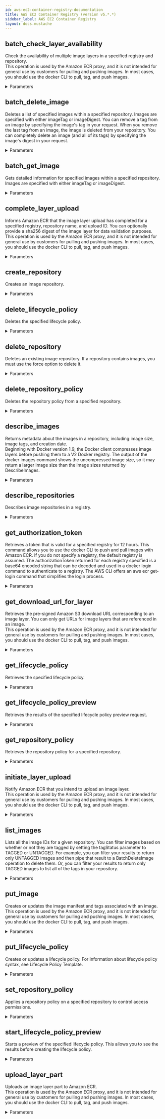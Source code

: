 ```yaml
---
id: aws-ec2-container-registry-documentation
title: AWS EC2 Container Registry (version v5.*.*)
sidebar_label: AWS EC2 Container Registry
layout: docs.mustache
---
```


## batch_check_layer_availability

Check the availability of multiple image layers in a specified registry and repository.  
This operation is used by the Amazon ECR proxy, and it is not intended for general use by customers for pulling and pushing images. In most cases, you should use the docker CLI to pull, tag, and push images.

<details><summary>Parameters</summary>

### $body

**Type:** object

```json
{
  "registryId" : "The AWS account ID associated with the registry that contains the image layers to check. If you do not specify a registry, the default registry is assumed.",
  "layerDigests" : [ "string" ],
  "repositoryName" : "The name of the repository that is associated with the image layers to check."
}
```

</details>

## batch_delete_image

Deletes a list of specified images within a specified repository. Images are specified with either imageTag or imageDigest. 
You can remove a tag from an image by specifying the image's tag in your request. When you remove the last tag from an image, the image is deleted from your repository. 
You can completely delete an image (and all of its tags) by specifying the image's digest in your request.

<details><summary>Parameters</summary>

### $body

Deletes specified images within a specified repository. Images are specified with either the imageTag or imageDigest.

**Type:** object

```json
{
  "registryId" : "The AWS account ID associated with the registry that contains the image to delete. If you do not specify a registry, the default registry is assumed.",
  "repositoryName" : "The repository that contains the image to delete.",
  "imageIds" : [ {
    "imageTag" : "The tag used for the image.",
    "imageDigest" : "The sha256 digest of the image manifest."
  } ]
}
```

</details>

## batch_get_image

Gets detailed information for specified images within a specified repository. Images are specified with either imageTag or imageDigest.

<details><summary>Parameters</summary>

### $body

**Type:** object

```json
{
  "acceptedMediaTypes" : [ "string" ],
  "registryId" : "The AWS account ID associated with the registry that contains the images to describe. If you do not specify a registry, the default registry is assumed.",
  "repositoryName" : "The repository that contains the images to describe.",
  "imageIds" : [ {
    "imageTag" : "The tag used for the image.",
    "imageDigest" : "The sha256 digest of the image manifest."
  } ]
}
```

</details>

## complete_layer_upload

Informs Amazon ECR that the image layer upload has completed for a specified registry, repository name, and upload ID. You can optionally provide a sha256 digest of the image layer for data validation purposes.  
This operation is used by the Amazon ECR proxy, and it is not intended for general use by customers for pulling and pushing images. In most cases, you should use the docker CLI to pull, tag, and push images.

<details><summary>Parameters</summary>

### $body

**Type:** object

```json
{
  "uploadId" : "The upload ID from a previous InitiateLayerUpload operation to associate with the image layer.",
  "registryId" : "The AWS account ID associated with the registry to which to upload layers. If you do not specify a registry, the default registry is assumed.",
  "layerDigests" : [ "string" ],
  "repositoryName" : "The name of the repository to associate with the image layer."
}
```

</details>

## create_repository

Creates an image repository.

<details><summary>Parameters</summary>

### $body

**Type:** object

```json
{
  "repositoryName" : "The name to use for the repository. The repository name may be specified on its own (such as nginx-web-app) or it can be prepended with a namespace to group the repository into a category (such as project-a/nginx-web-app)."
}
```

</details>

## delete_lifecycle_policy

Deletes the specified lifecycle policy.

<details><summary>Parameters</summary>

### $body

**Type:** object

```json
{
  "registryId" : "The AWS account ID associated with the registry that contains the repository. If you do not specify a registry, the default registry is assumed.",
  "repositoryName" : "The name of the repository."
}
```

</details>

## delete_repository

Deletes an existing image repository. If a repository contains images, you must use the force option to delete it.

<details><summary>Parameters</summary>

### $body

**Type:** object

```json
{
  "registryId" : "The AWS account ID associated with the registry that contains the repository to delete. If you do not specify a registry, the default registry is assumed.",
  "force" : " If a repository contains images, forces the deletion.",
  "repositoryName" : "The name of the repository to delete."
}
```

</details>

## delete_repository_policy

Deletes the repository policy from a specified repository.

<details><summary>Parameters</summary>

### $body

**Type:** object

```json
{
  "registryId" : "The AWS account ID associated with the registry that contains the repository policy to delete. If you do not specify a registry, the default registry is assumed.",
  "repositoryName" : "The name of the repository that is associated with the repository policy to delete."
}
```

</details>

## describe_images

Returns metadata about the images in a repository, including image size, image tags, and creation date.  
Beginning with Docker version 1.9, the Docker client compresses image layers before pushing them to a V2 Docker registry. The output of the docker images command shows the uncompressed image size, so it may return a larger image size than the image sizes returned by DescribeImages.

<details><summary>Parameters</summary>

### $body

**Type:** object

```json
{
  "filter" : {
    "tagStatus" : "The tag status with which to filter your DescribeImages results. You can filter results based on whether they are TAGGED or UNTAGGED."
  },
  "registryId" : "The AWS account ID associated with the registry that contains the repository in which to describe images. If you do not specify a registry, the default registry is assumed.",
  "repositoryName" : "A list of repositories to describe. If this parameter is omitted, then all repositories in a registry are described.",
  "imageIds" : [ {
    "imageTag" : "The tag used for the image.",
    "imageDigest" : "The sha256 digest of the image manifest."
  } ]
}
```

</details>

## describe_repositories

Describes image repositories in a registry.

<details><summary>Parameters</summary>

### $body

**Type:** object

```json
{
  "repositoryNames" : [ "string" ],
  "registryId" : "The AWS account ID associated with the registry that contains the repositories to be described. If you do not specify a registry, the default registry is assumed."
}
```

</details>

## get_authorization_token

Retrieves a token that is valid for a specified registry for 12 hours. This command allows you to use the docker CLI to push and pull images with Amazon ECR. If you do not specify a registry, the default registry is assumed. 
The authorizationToken returned for each registry specified is a base64 encoded string that can be decoded and used in a docker login command to authenticate to a registry. The AWS CLI offers an aws ecr get-login command that simplifies the login process.

<details><summary>Parameters</summary>

### $body

**Type:** object

```json
{
  "registryIds" : [ "string" ]
}
```

</details>

## get_download_url_for_layer

Retrieves the pre-signed Amazon S3 download URL corresponding to an image layer. You can only get URLs for image layers that are referenced in an image.  
This operation is used by the Amazon ECR proxy, and it is not intended for general use by customers for pulling and pushing images. In most cases, you should use the docker CLI to pull, tag, and push images.

<details><summary>Parameters</summary>

### $body

**Type:** object

```json
{
  "layerDigest" : "The digest of the image layer to download.",
  "registryId" : "The AWS account ID associated with the registry that contains the image layer to download. If you do not specify a registry, the default registry is assumed.",
  "repositoryName" : "The name of the repository that is associated with the image layer to download."
}
```

</details>

## get_lifecycle_policy

Retrieves the specified lifecycle policy.

<details><summary>Parameters</summary>

### $body

**Type:** object

```json
{
  "registryId" : "The AWS account ID associated with the registry that contains the repository. If you do not specify a registry, the default registry is assumed.",
  "repositoryName" : "The name of the repository."
}
```

</details>

## get_lifecycle_policy_preview

Retrieves the results of the specified lifecycle policy preview request.

<details><summary>Parameters</summary>

### $body

**Type:** object

```json
{
  "filter" : {
    "tagStatus" : "The tag status of the image."
  },
  "nextToken" : "The nextToken value returned from a previous paginated  GetLifecyclePolicyPreviewRequest request where maxResults was used and the  results exceeded the value of that parameter. Pagination continues from the end of the  previous results that returned the nextToken value. This value is  null when there are no more results to return. This option cannot be used when you specify images with imageIds.",
  "maxResults" : "The maximum number of repository results returned by GetLifecyclePolicyPreviewRequest in  paginated output. When this parameter is used, GetLifecyclePolicyPreviewRequest only returns  maxResults results in a single page along with a nextToken  response element. The remaining results of the initial request can be seen by sending  another GetLifecyclePolicyPreviewRequest request with the returned nextToken  value. This value can be between 1 and 100. If this  parameter is not used, then GetLifecyclePolicyPreviewRequest returns up to  100 results and a nextToken value, if  applicable. This option cannot be used when you specify images with imageIds.",
  "registryId" : "The AWS account ID associated with the registry that contains the repository. If you do not specify a registry, the default registry is assumed.",
  "repositoryName" : "The name of the repository.",
  "imageIds" : [ {
    "imageTag" : "The tag used for the image.",
    "imageDigest" : "The sha256 digest of the image manifest."
  } ]
}
```

</details>

## get_repository_policy

Retrieves the repository policy for a specified repository.

<details><summary>Parameters</summary>

### $body

**Type:** object

```json
{
  "registryId" : "The AWS account ID associated with the registry that contains the repository. If you do not specify a registry, the default registry is assumed.",
  "repositoryName" : "The name of the repository with the policy to retrieve."
}
```

</details>

## initiate_layer_upload

Notify Amazon ECR that you intend to upload an image layer.  
This operation is used by the Amazon ECR proxy, and it is not intended for general use by customers for pulling and pushing images. In most cases, you should use the docker CLI to pull, tag, and push images.

<details><summary>Parameters</summary>

### $body

**Type:** object

```json
{
  "registryId" : "The AWS account ID associated with the registry to which you intend to upload layers. If you do not specify a registry, the default registry is assumed.",
  "repositoryName" : "The name of the repository to which you intend to upload layers."
}
```

</details>

## list_images

Lists all the image IDs for a given repository. 
You can filter images based on whether or not they are tagged by setting the tagStatus parameter to TAGGED or UNTAGGED. For example, you can filter your results to return only UNTAGGED images and then pipe that result to a BatchDeleteImage operation to delete them. Or, you can filter your results to return only TAGGED images to list all of the tags in your repository.

<details><summary>Parameters</summary>

### $body

**Type:** object

```json
{
  "filter" : {
    "tagStatus" : "The tag status with which to filter your ListImages results. You can filter results based on whether they are TAGGED or UNTAGGED."
  },
  "registryId" : "The AWS account ID associated with the registry that contains the repository in which to list images. If you do not specify a registry, the default registry is assumed.",
  "repositoryName" : "The repository with image IDs to be listed."
}
```

</details>

## put_image

Creates or updates the image manifest and tags associated with an image.  
This operation is used by the Amazon ECR proxy, and it is not intended for general use by customers for pulling and pushing images. In most cases, you should use the docker CLI to pull, tag, and push images.

<details><summary>Parameters</summary>

### $body

**Type:** object

```json
{
  "imageManifest" : "The image manifest corresponding to the image to be uploaded.",
  "registryId" : "The AWS account ID associated with the registry that contains the repository in which to put the image. If you do not specify a registry, the default registry is assumed.",
  "repositoryName" : "The name of the repository in which to put the image.",
  "imageTag" : "The tag to associate with the image. This parameter is required for images that use the Docker Image Manifest V2 Schema 2 or OCI formats."
}
```

</details>

## put_lifecycle_policy

Creates or updates a lifecycle policy. For information about lifecycle policy syntax, see Lifecycle Policy Template.

<details><summary>Parameters</summary>

### $body

**Type:** object

```json
{
  "registryId" : "The AWS account ID associated with the registry that contains the repository. If you do  not specify a registry, the default registry is assumed.",
  "repositoryName" : "The name of the repository to receive the policy.",
  "lifecyclePolicyText" : "The JSON repository policy text to apply to the repository."
}
```

</details>

## set_repository_policy

Applies a repository policy on a specified repository to control access permissions.

<details><summary>Parameters</summary>

### $body

**Type:** object

```json
{
  "policyText" : "The JSON repository policy text to apply to the repository.",
  "registryId" : "The AWS account ID associated with the registry that contains the repository. If you do not specify a registry, the default registry is assumed.",
  "force" : "If the policy you are attempting to set on a repository policy would prevent you from setting another policy in the future, you must force the SetRepositoryPolicy operation. This is intended to prevent accidental repository lock outs.",
  "repositoryName" : "The name of the repository to receive the policy."
}
```

</details>

## start_lifecycle_policy_preview

Starts a preview of the specified lifecycle policy. This allows you to see the results before creating the lifecycle policy.

<details><summary>Parameters</summary>

### $body

**Type:** object

```json
{
  "registryId" : "The AWS account ID associated with the registry that contains the repository. If you do not specify a registry, the default registry is assumed.",
  "repositoryName" : "The name of the repository to be evaluated.",
  "lifecyclePolicyText" : "The policy to be evaluated against. If you do not specify a policy, the current policy for the repository is used."
}
```

</details>

## upload_layer_part

Uploads an image layer part to Amazon ECR.  
This operation is used by the Amazon ECR proxy, and it is not intended for general use by customers for pulling and pushing images. In most cases, you should use the docker CLI to pull, tag, and push images.

<details><summary>Parameters</summary>

### $body

**Type:** object

```json
{
  "uploadId" : "The upload ID from a previous InitiateLayerUpload operation to associate with the layer part upload.",
  "layerPartBlob" : "The base64-encoded layer part payload.",
  "registryId" : "The AWS account ID associated with the registry to which you are uploading layer parts. If you do not specify a registry, the default registry is assumed.",
  "repositoryName" : "The name of the repository to which you are uploading layer parts.",
  "partFirstByte" : "The integer value of the first byte of the layer part.",
  "partLastByte" : "The integer value of the last byte of the layer part."
}
```

</details>

